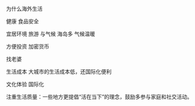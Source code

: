 为什么海外生活

健康 食品安全

宜居环境 旅游 与气候   海岛多 气候温暖

  


方便投资 加密货币


找老婆 


生活成本  大城市的生活成本低，还国际化便利

文化体验 国际化

注重生活质量：一些地方更提倡“活在当下”的理念，鼓励多参与家庭和社交活动。





